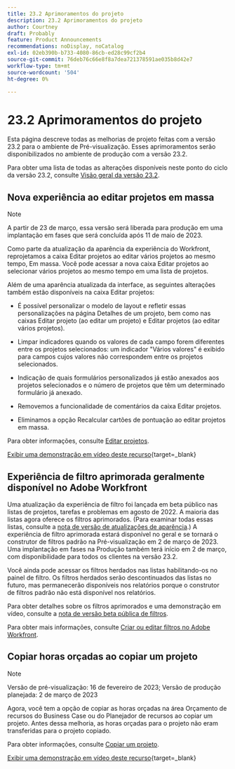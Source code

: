 ```yaml
---
title: 23.2 Aprimoramentos do projeto
description: 23.2 Aprimoramentos do projeto
author: Courtney
draft: Probably
feature: Product Announcements
recommendations: noDisplay, noCatalog
exl-id: 02eb390b-b733-4080-86cb-ed28c99cf2b4
source-git-commit: 76deb76c66e8f8a7dea721378591ae035b8d42e7
workflow-type: tm+mt
source-wordcount: '504'
ht-degree: 0%

---
```


# 23.2 Aprimoramentos do projeto

Esta página descreve todas as melhorias de projeto feitas com a versão 23.2 para o ambiente de Pré-visualização. Esses aprimoramentos serão disponibilizados no ambiente de produção com a versão 23.2.

Para obter uma lista de todas as alterações disponíveis neste ponto do ciclo da versão 23.2, consulte [Visão geral da versão 23.2](/help/quicksilver/product-announcements/product-releases/23.2-release-activity/23-2-release-overview.md).

## Nova experiência ao editar projetos em massa

>[!NOTE]
>
>A partir de 23 de março, essa versão será liberada para produção em uma implantação em fases que será concluída após 11 de maio de 2023.

Como parte da atualização da aparência da experiência do Workfront, reprojetamos a caixa Editar projetos ao editar vários projetos ao mesmo tempo, Em massa. Você pode acessar a nova caixa Editar projetos ao selecionar vários projetos ao mesmo tempo em uma lista de projetos.

Além de uma aparência atualizada da interface, as seguintes alterações também estão disponíveis na caixa Editar projetos:

* É possível personalizar o modelo de layout e refletir essas personalizações na página Detalhes de um projeto, bem como nas caixas Editar projeto (ao editar um projeto) e Editar projetos (ao editar vários projetos).

* Limpar indicadores quando os valores de cada campo forem diferentes entre os projetos selecionados: um indicador &quot;Vários valores&quot; é exibido para campos cujos valores não correspondem entre os projetos selecionados.

* Indicação de quais formulários personalizados já estão anexados aos projetos selecionados e o número de projetos que têm um determinado formulário já anexado.

* Removemos a funcionalidade de comentários da caixa Editar projetos.

* Eliminamos a opção Recalcular cartões de pontuação ao editar projetos em massa.

Para obter informações, consulte [Editar projetos](/help/quicksilver/manage-work/projects/manage-projects/edit-projects.md).

[Exibir uma demonstração em vídeo deste recurso](https://video.tv.adobe.com/v/3416587/){target=_blank}

## Experiência de filtro aprimorada geralmente disponível no Adobe Workfront

Uma atualização da experiência de filtro foi lançada em beta público nas listas de projetos, tarefas e problemas em agosto de 2022. A maioria das listas agora oferece os filtros aprimorados. (Para examinar todas essas listas, consulte a [nota de versão de atualizações de aparência](/help/quicksilver/product-announcements/product-releases/23.1-release-activity/23-1-look-and-feel-updates.md).) A experiência de filtro aprimorada estará disponível no geral e se tornará o construtor de filtros padrão na Pré-visualização em 2 de março de 2023. Uma implantação em fases na Produção também terá início em 2 de março, com disponibilidade para todos os clientes na versão 23.2.

Você ainda pode acessar os filtros herdados nas listas habilitando-os no painel de filtro. Os filtros herdados serão descontinuados das listas no futuro, mas permanecerão disponíveis nos relatórios porque o construtor de filtros padrão não está disponível nos relatórios.

Para obter detalhes sobre os filtros aprimorados e uma demonstração em vídeo, consulte a [nota de versão beta pública de filtros](/help/quicksilver/product-announcements/product-releases/22.4-release-activity/22-4-project-enhancements.md).

Para obter mais informações, consulte [Criar ou editar filtros no Adobe Workfront](/help/quicksilver/reports-and-dashboards/reports/reporting-elements/create-filters.md).

## Copiar horas orçadas ao copiar um projeto

>[!NOTE]
>
>Versão de pré-visualização: 16 de fevereiro de 2023; Versão de produção planejada: 2 de março de 2023

Agora, você tem a opção de copiar as horas orçadas na área Orçamento de recursos do Business Case ou do Planejador de recursos ao copiar um projeto. Antes dessa melhoria, as horas orçadas para o projeto não eram transferidas para o projeto copiado.

Para obter informações, consulte [Copiar um projeto](/help/quicksilver/manage-work/projects/manage-projects/copy-project.md).

[Exibir uma demonstração em vídeo deste recurso](https://video.tv.adobe.com/v/3415713/){target=_blank}
